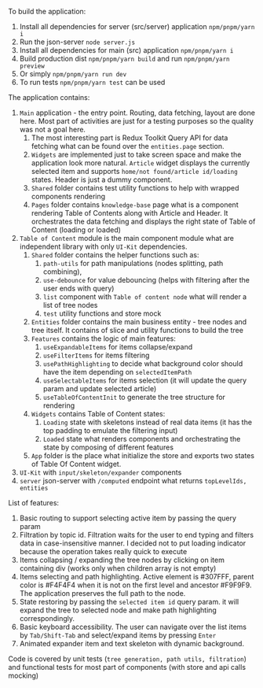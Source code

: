 To build the application:

1. Install all dependencies for server (src/server) application `npm/pnpm/yarn i`
2. Run the json-server `node server.js`
3. Install all dependencies for main (src) application `npm/pnpm/yarn i`
4. Build production dist `npm/pnpm/yarn build` and run `npm/pnpm/yarn preview`
5. Or simply `npm/pnpm/yarn run dev`
6. To run tests `npm/pnpm/yarn test` can be used

The application contains:

1. `Main` application - the entry point. Routing, data fetching, layout are done here. Most part of activities are just for a testing purposes so the quality was not a goal here.
   1. The most interesting part is Redux Toolkit Query API for data fetching what can be found over the `entities.page` section.
   2. `Widgets` are implemented just to take screen space and make the application look more natural. `Article` widget displays the currently selected item and supports `home/not found/article id/loading` states. Header is just a dummy component.
   3. `Shared` folder contains test utility functions to help with wrapped components rendering
   4. `Pages` folder contains `knowledge-base` page what is a component rendering Table of Contents along with Article and Header. It orchestrates the data fetching and displays the right state of Table of Content (loading or loaded)
2. `Table of Content` module is the main component module what are independent library with only `UI-Kit` dependencies.
   1. `Shared` folder contains the helper functions such as:
      1.  `path-utils` for path manipulations (nodes splitting, path combining),
      2.  `use-debounce` for value debouncing (helps with filtering after the user ends with query)
      3.  `list` component with `Table of content node` what will render a list of tree nodes
      4.  `test` utility functions and store mock
   2. `Entities` folder contains the main business entity - tree nodes and tree itself. It contains of slice and utility functions to build the tree
   3. `Features` contains the logic of main features:
      1. `useExpandableItems` for items collapse/expand
      2. `useFilterItems` for items filtering
      3. `usePathHighlighting` to decide what background color should have the item depending on `selectedItemPath`
      4. `useSelectableItems` for items selection (it will update the query param and update selected article)
      5. `useTableOfContentInit` to generate the tree structure for rendering
   4. `Widgets` contains Table of Content states:
      1. `Loading` state with skeletons instead of real data items (it has the top padding to emulate the filtering input)
      2. `Loaded` state what renders components and orchestrating the state by composing of different features
   5. `App` folder is the place what initialize the store and exports two states of Table Of Content widget.
3. `UI-Kit` with `input/skeleton/expander` components
4. `server` json-server with `/computed` endpoint what returns `topLevelIds, entities`

List of features:

1. Basic routing to support selecting active item by passing the query param
2. Filtration by topic id. Filtration waits for the user to end typing and filters data in case-insensitive manner. I decided not to put loading indicator because the operation takes really quick to execute
3. Items collapsing / expanding the tree nodes by clicking on item containing div (works only when children array is not empty)
4. Items selecting and path highlighting. Active element is #307FFF, parent color is #F4F4F4 when it is not on the first level and ancestor #F9F9F9. The application preserves the full path to the node.
5. State restoring by passing the `selected item id` query param. it will expand the tree to selected node and make path highlighting correspondingly.
6. Basic keyboard accessibility. The user can navigate over the list items by `Tab/Shift-Tab` and select/expand items by pressing `Enter`
7. Animated expander item and text skeleton with dynamic background.

Code is covered by unit tests (`tree generation, path utils, filtration`) and functional tests for most part of components (with store and api calls mocking)
